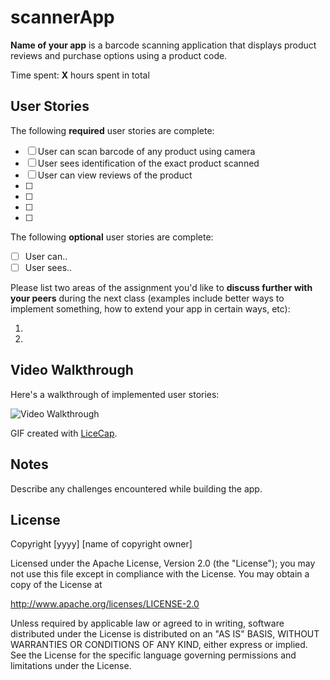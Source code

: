 # scannerApp

**Name of your app** is a barcode scanning application that displays product reviews and purchase options using a product code.

Time spent: **X** hours spent in total

## User Stories

The following **required** user stories are complete:

- [ ] User can scan barcode of any product using camera
- [ ] User sees identification of the exact product scanned
- [ ] User can view reviews of the product 
- [ ] 
- [ ]
- [ ]
- [ ]

The following **optional** user stories are complete:
- [ ] User can..
- [ ] User sees..

Please list two areas of the assignment you'd like to **discuss further with your peers** during the next class (examples include better ways to implement something, how to extend your app in certain ways, etc):

1.
2.

## Video Walkthrough

Here's a walkthrough of implemented user stories:

<img src='http://i.imgur.com/link/to/your/gif/file.gif' title='Video Walkthrough' width='' alt='Video Walkthrough' />

GIF created with [LiceCap](http://www.cockos.com/licecap/).

## Notes

Describe any challenges encountered while building the app.

## License

Copyright [yyyy] [name of copyright owner]

Licensed under the Apache License, Version 2.0 (the "License");
you may not use this file except in compliance with the License.
You may obtain a copy of the License at

http://www.apache.org/licenses/LICENSE-2.0

Unless required by applicable law or agreed to in writing, software
distributed under the License is distributed on an "AS IS" BASIS,
WITHOUT WARRANTIES OR CONDITIONS OF ANY KIND, either express or implied.
See the License for the specific language governing permissions and
limitations under the License.
